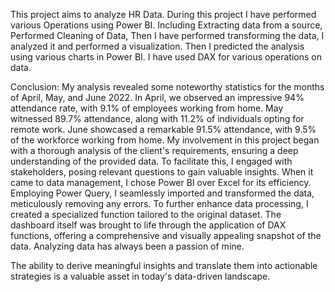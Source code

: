 This project aims to analyze HR Data.
During this project I have performed various Operations using Power BI.
Including Extracting data from a source,
Performed Cleaning of Data,
Then I have performed transforming the data,
I analyzed it and performed a visualization.
Then I predicted the analysis using various charts in Power BI.
I have used DAX for various operations on data.

Conclusion:
My analysis revealed some noteworthy statistics for the months of April, May, and June 2022. In April, we observed an impressive 94% attendance rate, with 9.1% of employees working from home. May witnessed 89.7% attendance, along with 11.2% of individuals opting for remote work. June showcased a remarkable 91.5% attendance, with 9.5% of the workforce working from home.
My involvement in this project began with a thorough analysis of the client's requirements, ensuring a deep understanding of the provided data. To facilitate this, I engaged with stakeholders, posing relevant questions to gain valuable insights.
When it came to data management, I chose Power BI over Excel for its efficiency. Employing Power Query, I seamlessly imported and transformed the data, meticulously removing any errors. To further enhance data processing, I created a specialized function tailored to the original dataset. The dashboard itself was brought to life through the application of DAX functions, offering a comprehensive and visually appealing snapshot of the data.
Analyzing data has always been a passion of mine.

The ability to derive meaningful insights and translate them into actionable strategies is a valuable asset in today's data-driven landscape.
